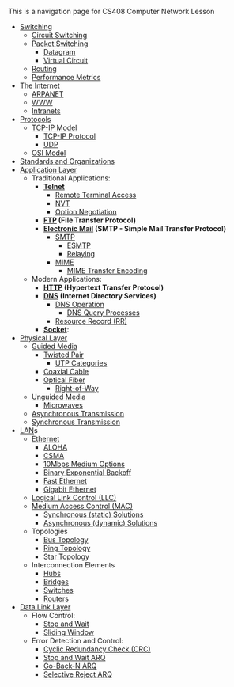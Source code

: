 This is a navigation page for CS408 Computer Network Lesson

- [Switching](Switching.md)
	- [Circuit Switching](Circuit%20Switching.md)
	- [Packet Switching](Packet%20Switching.md)
		- [Datagram](Datagram.md)
		- [Virtual Circuit](Virtual%20Circuit.md)
	- [Routing](Routing.md)
	- [Performance Metrics](Performance%20Metrics.md)
- [The Internet](The%20Internet.md)
	- [ARPANET](ARPANET.md)
	- [WWW](WWW.md)
	- [Intranets](Intranets.md)
- [Protocols](Protocols.md)
	- [TCP-IP Model](TCP-IP%20Model.md)
		- [TCP-IP Protocol](TCP-IP%20Protocol.md)
		- [UDP](UDP.md)
	- [OSI Model](OSI%20Model.md)
- [Standards and Organizations](Standards%20and%20Organizations.md)
- [Application Layer](Application%20Layer.md)
	- Traditional Applications:
		- **[Telnet](Telnet.md)**
			- [Remote Terminal Access](Remote%20Terminal%20Access.md)
			- [NVT](NVT.md)
			- [Option Negotiation](Option%20Negotiation.md)
		- **[FTP](FTP.md) (File Transfer Protocol)** 
		- **[Electronic Mail](Electronic%20Mail.md) (SMTP - Simple Mail Transfer Protocol)**
			- [SMTP](SMTP.md)
				- [ESMTP](ESMTP.md)
				- [Relaying](Relaying.md)
			- [MIME](MIME.md)
				- [MIME Transfer Encoding](MIME%20Transfer%20Encoding.md)
	- Modern Applications:
		- **[HTTP](HTTP.md) (Hypertext Transfer Protocol)**
		- **[DNS](DNS.md) (Internet Directory Services)**
			- [DNS Operation](DNS%20Operation.md)
				- [DNS Query Processes](DNS%20Query%20Processes.md)
			- [Resource Record (RR)](Resource%20Record%20(RR).md)
		- **[Socket](Socket.md)**: 
- [Physical Layer](Physical%20Layer.md)
	-  [Guided Media](Guided%20Media.md)
		- [Twisted Pair](Twisted%20Pair.md)
			- [UTP Categories](UTP%20Categories.md)
		- [Coaxial Cable](Coaxial%20Cable.md)
		- [Optical Fiber](Optical%20Fiber.md)
			- [Right-of-Way](Right-of-Way.md)
	- [Unguided Media](Unguided%20Media.md)
		- [Microwaves](Microwaves.md)
	- [Asynchronous Transmission](Asynchronous%20Transmission.md)
	- [Synchronous Transmission](Synchronous%20Transmission.md)
- [LAN](LAN.md)s
	- [Ethernet](Ethernet.md) 
		- [ALOHA](ALOHA.md)
		- [CSMA](CSMA.md)
		- [10Mbps Medium Options](10Mbps%20Medium%20Options.md)
		- [Binary Exponential Backoff](Binary%20Exponential%20Backoff.md)
		- [Fast Ethernet](Fast%20Ethernet.md)
		- [Gigabit Ethernet](Gigabit%20Ethernet.md)
	- [Logical Link Control (LLC)](Logical%20Link%20Control%20(LLC).md)
	- [Medium Access Control (MAC)](Medium%20Access%20Control%20(MAC).md)
		- [Synchronous (static) Solutions](Synchronous%20(static)%20Solutions.md)
		- [Asynchronous (dynamic) Solutions](Asynchronous%20(dynamic)%20Solutions.md)
	- Topologies
		- [Bus Topology](Bus%20Topology.md)
		- [Ring Topology](Ring%20Topology.md)
		- [Star Topology](Star%20Topology.md)
	- Interconnection Elements
		- [Hubs](Hubs.md)
		- [Bridges](Bridges.md)
		- [Switches](Switches.md)
		- [Routers](Routers.md)
- [Data Link Layer](Data%20Link%20Layer.md)
	- Flow Control:
		- [Stop and Wait](Stop%20and%20Wait.md)
		- [Sliding Window](Sliding%20Window.md)
	- Error Detection and Control:
		- [Cyclic Redundancy Check (CRC)](Cyclic%20Redundancy%20Check%20(CRC).md)
		- [Stop and Wait ARQ](Stop%20and%20Wait%20ARQ.md)
		- [Go-Back-N ARQ](Go-Back-N%20ARQ.md)
		- [Selective Reject ARQ](Selective%20Reject%20ARQ.md)


